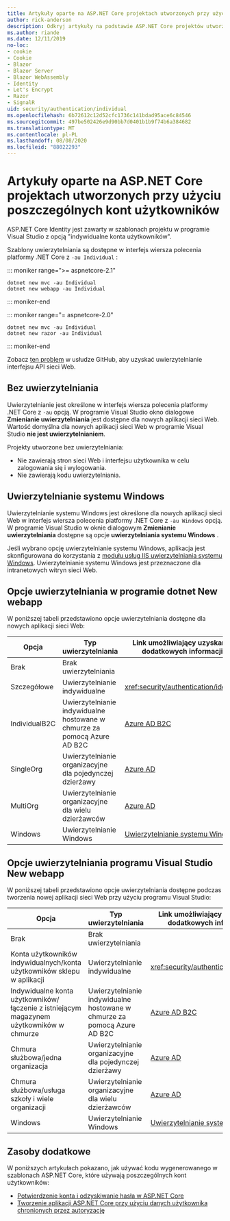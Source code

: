 ```yaml
---
title: Artykuły oparte na ASP.NET Core projektach utworzonych przy użyciu poszczególnych kont użytkowników
author: rick-anderson
description: Odkryj artykuły na podstawie ASP.NET Core projektów utworzonych przy użyciu poszczególnych kont użytkowników.
ms.author: riande
ms.date: 12/11/2019
no-loc:
- cookie
- Cookie
- Blazor
- Blazor Server
- Blazor WebAssembly
- Identity
- Let's Encrypt
- Razor
- SignalR
uid: security/authentication/individual
ms.openlocfilehash: 6b72612c12d52cfc1736c141bdad95ace6c84546
ms.sourcegitcommit: 497be502426e9d90bb7d0401b1b9f74b6a384682
ms.translationtype: MT
ms.contentlocale: pl-PL
ms.lasthandoff: 08/08/2020
ms.locfileid: "88022293"
---
```

# <a name="articles-based-on-aspnet-core-projects-created-with-individual-user-accounts"></a>Artykuły oparte na ASP.NET Core projektach utworzonych przy użyciu poszczególnych kont użytkowników

ASP.NET Core Identity jest zawarty w szablonach projektu w programie Visual Studio z opcją "indywidualne konta użytkowników".

Szablony uwierzytelniania są dostępne w interfejs wiersza polecenia platformy .NET Core z `-au Individual` :

::: moniker range=">= aspnetcore-2.1"

```dotnetcli
dotnet new mvc -au Individual
dotnet new webapp -au Individual
```

::: moniker-end

::: moniker range="= aspnetcore-2.0"

```dotnetcli
dotnet new mvc -au Individual
dotnet new razor -au Individual
```

::: moniker-end

Zobacz [ten problem](https://github.com/dotnet/AspNetCore/issues/5833) w usłudze GitHub, aby uzyskać uwierzytelnianie interfejsu API sieci Web.

<a name="no"></a>

## <a name="no-authentication"></a>Bez uwierzytelniania

Uwierzytelnianie jest określone w interfejs wiersza polecenia platformy .NET Core z `-au` opcją. W programie Visual Studio okno dialogowe **Zmienianie uwierzytelniania** jest dostępne dla nowych aplikacji sieci Web. Wartość domyślna dla nowych aplikacji sieci Web w programie Visual Studio **nie jest uwierzytelnianiem**.

Projekty utworzone bez uwierzytelniania:

* Nie zawierają stron sieci Web i interfejsu użytkownika w celu zalogowania się i wylogowania.
* Nie zawierają kodu uwierzytelniania.

<a name="win"></a>

## <a name="windows-authentication"></a>Uwierzytelnianie systemu Windows

Uwierzytelnianie systemu Windows jest określone dla nowych aplikacji sieci Web w interfejs wiersza polecenia platformy .NET Core z `-au Windows` opcją. W programie Visual Studio w oknie dialogowym **Zmienianie uwierzytelniania** dostępne są opcje **uwierzytelniania systemu Windows** .

Jeśli wybrano opcję uwierzytelnianie systemu Windows, aplikacja jest skonfigurowana do korzystania z [modułu usług IIS uwierzytelniania systemu Windows](xref:host-and-deploy/iis/modules). Uwierzytelnianie systemu Windows jest przeznaczone dla intranetowych witryn sieci Web.

## <a name="dotnet-new-webapp-authentication-options"></a>Opcje uwierzytelniania w programie dotnet New webapp

W poniższej tabeli przedstawiono opcje uwierzytelniania dostępne dla nowych aplikacji sieci Web:

| Opcja | Typ uwierzytelniania | Link umożliwiający uzyskanie dodatkowych informacji |
 | ----------------- | ------------ | ---------- |
| Brak            |  Brak uwierzytelniania | | 
| Szczegółowe      |  Uwierzytelnianie indywidualne | <xref:security/authentication/identity>
| IndividualB2C   |  Uwierzytelnianie indywidualne hostowane w chmurze za pomocą Azure AD B2C | [Azure AD B2C](/azure/active-directory-b2c/) |
| SingleOrg       |  Uwierzytelnianie organizacyjne dla pojedynczej dzierżawy | [Azure AD](/azure/active-directory/develop/quickstart-v2-aspnet-core-webapp) |
| MultiOrg        |  Uwierzytelnianie organizacyjne dla wielu dzierżawców | [Azure AD](/azure/active-directory/develop/quickstart-v2-aspnet-core-webapp) |
| Windows         |  Uwierzytelnianie Windows | [Uwierzytelnianie systemu Windows](xref:security/authentication/windowsauth)

## <a name="visual-studio-new-webapp-authentication-options"></a>Opcje uwierzytelniania programu Visual Studio New webapp

W poniższej tabeli przedstawiono opcje uwierzytelniania dostępne podczas tworzenia nowej aplikacji sieci Web przy użyciu programu Visual Studio:

| Opcja | Typ uwierzytelniania | Link umożliwiający uzyskanie dodatkowych informacji |
 | ----------------- | ------------ | ---------- |
| Brak            |  Brak uwierzytelniania | | 
| Konta użytkowników indywidualnych/konta użytkowników sklepu w aplikacji |  Uwierzytelnianie indywidualne | <xref:security/authentication/identity> |
| Indywidualne konta użytkowników/łączenie z istniejącym magazynem użytkowników w chmurze |  Uwierzytelnianie indywidualne hostowane w chmurze za pomocą Azure AD B2C | [Azure AD B2C](/azure/active-directory-b2c/) |
| Chmura służbowa/jedna organizacja  |  Uwierzytelnianie organizacyjne dla pojedynczej dzierżawy | [Azure AD](/azure/active-directory/develop/quickstart-v2-aspnet-core-webapp) |
| Chmura służbowa/usługa szkoły i wiele organizacji |  Uwierzytelnianie organizacyjne dla wielu dzierżawców | [Azure AD](/azure/active-directory/develop/quickstart-v2-aspnet-core-webapp) |
| Windows         |  Uwierzytelnianie Windows | [Uwierzytelnianie systemu Windows](xref:security/authentication/windowsauth)

## <a name="additional-resources"></a>Zasoby dodatkowe

W poniższych artykułach pokazano, jak używać kodu wygenerowanego w szablonach ASP.NET Core, które używają poszczególnych kont użytkowników:

* [Potwierdzenie konta i odzyskiwanie hasła w ASP.NET Core](xref:security/authentication/accconfirm)
* [Tworzenie aplikacji ASP.NET Core przy użyciu danych użytkownika chronionych przez autoryzację](xref:security/authorization/secure-data)
